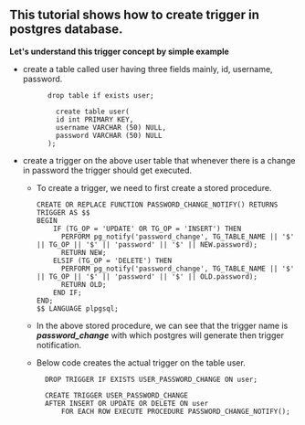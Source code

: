 ## This tutorial shows how to create trigger in postgres database.

**Let's understand this trigger concept by simple example**

- create a table called user having three fields mainly, id, username, password.

            
            drop table if exists user;

              create table user(
              id int PRIMARY KEY,
              username VARCHAR (50) NULL,
              password VARCHAR (50) NULL
            );

- create a trigger on the above user table that whenever there is a change in password the trigger should get executed.
  - To create a trigger, we need to first create a stored procedure.
  
        CREATE OR REPLACE FUNCTION PASSWORD_CHANGE_NOTIFY() RETURNS TRIGGER AS $$
        BEGIN
            IF (TG_OP = 'UPDATE' OR TG_OP = 'INSERT') THEN		
              PERFORM pg_notify('password_change', TG_TABLE_NAME || '$' || TG_OP || '$' || 'password' || '$' || NEW.password);
              RETURN NEW;
            ELSIF (TG_OP = 'DELETE') THEN
              PERFORM pg_notify('password_change', TG_TABLE_NAME || '$' || TG_OP || '$' || 'password' || '$' || OLD.password);
              RETURN OLD;
            END IF;
        END;
        $$ LANGUAGE plpgsql;

  - In the above stored procedure, we can see that the trigger name is **_password_change_** with which postgres will generate then trigger notification.
  
  - Below code creates the actual trigger on the table user.
  
          DROP TRIGGER IF EXISTS USER_PASSWORD_CHANGE ON user;
          
          CREATE TRIGGER USER_PASSWORD_CHANGE
          AFTER INSERT OR UPDATE OR DELETE ON user
              FOR EACH ROW EXECUTE PROCEDURE PASSWORD_CHANGE_NOTIFY();
  
